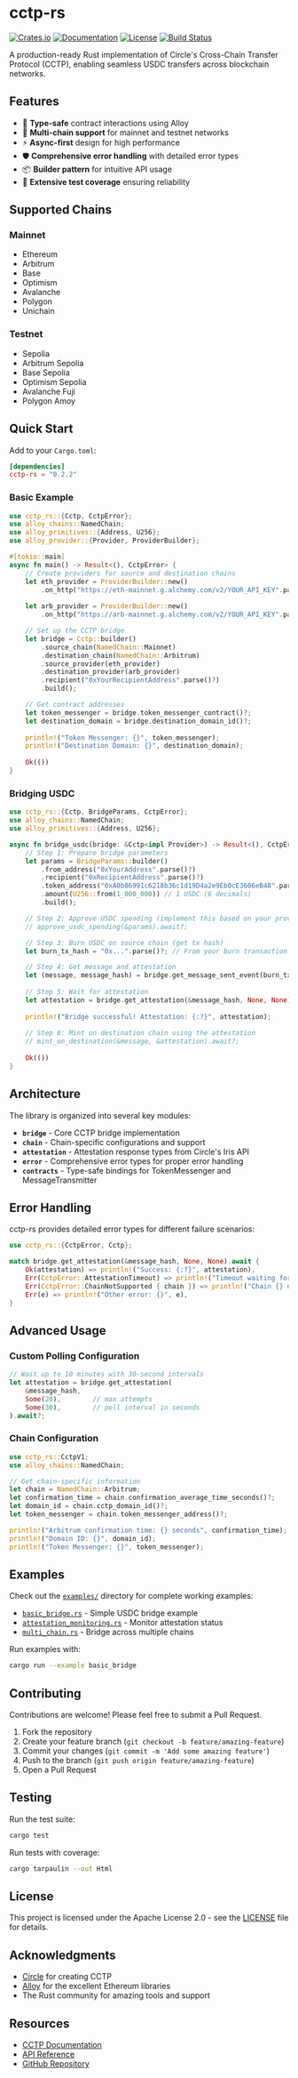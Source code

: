 # cctp-rs

[![Crates.io](https://img.shields.io/crates/v/cctp-rs.svg)](https://crates.io/crates/cctp-rs)
[![Documentation](https://docs.rs/cctp-rs/badge.svg)](https://docs.rs/cctp-rs)
[![License](https://img.shields.io/crates/l/cctp-rs.svg)](LICENSE)
[![Build Status](https://img.shields.io/github/actions/workflow/status/semiotic-ai/cctp-rs/ci.yml?branch=main)](https://github.com/semiotic-ai/cctp-rs/actions)

A production-ready Rust implementation of Circle's Cross-Chain Transfer Protocol (CCTP), enabling seamless USDC transfers across blockchain networks.

## Features

- 🚀 **Type-safe** contract interactions using Alloy
- 🔄 **Multi-chain support** for mainnet and testnet networks
- ⚡ **Async-first** design for high performance
- 🛡️ **Comprehensive error handling** with detailed error types
- 📦 **Builder pattern** for intuitive API usage
- 🧪 **Extensive test coverage** ensuring reliability

## Supported Chains

### Mainnet
- Ethereum
- Arbitrum
- Base
- Optimism
- Avalanche
- Polygon
- Unichain

### Testnet
- Sepolia
- Arbitrum Sepolia
- Base Sepolia
- Optimism Sepolia
- Avalanche Fuji
- Polygon Amoy

## Quick Start

Add to your `Cargo.toml`:

```toml
[dependencies]
cctp-rs = "0.2.2"
```

### Basic Example

```rust
use cctp_rs::{Cctp, CctpError};
use alloy_chains::NamedChain;
use alloy_primitives::{Address, U256};
use alloy_provider::{Provider, ProviderBuilder};

#[tokio::main]
async fn main() -> Result<(), CctpError> {
    // Create providers for source and destination chains
    let eth_provider = ProviderBuilder::new()
        .on_http("https://eth-mainnet.g.alchemy.com/v2/YOUR_API_KEY".parse()?);
    
    let arb_provider = ProviderBuilder::new()
        .on_http("https://arb-mainnet.g.alchemy.com/v2/YOUR_API_KEY".parse()?);

    // Set up the CCTP bridge
    let bridge = Cctp::builder()
        .source_chain(NamedChain::Mainnet)
        .destination_chain(NamedChain::Arbitrum)
        .source_provider(eth_provider)
        .destination_provider(arb_provider)
        .recipient("0xYourRecipientAddress".parse()?)
        .build();

    // Get contract addresses
    let token_messenger = bridge.token_messenger_contract()?;
    let destination_domain = bridge.destination_domain_id()?;
    
    println!("Token Messenger: {}", token_messenger);
    println!("Destination Domain: {}", destination_domain);
    
    Ok(())
}
```

### Bridging USDC

```rust
use cctp_rs::{Cctp, BridgeParams, CctpError};
use alloy_chains::NamedChain;
use alloy_primitives::{Address, U256};

async fn bridge_usdc(bridge: &Cctp<impl Provider>) -> Result<(), CctpError> {
    // Step 1: Prepare bridge parameters
    let params = BridgeParams::builder()
        .from_address("0xYourAddress".parse()?)
        .recipient("0xRecipientAddress".parse()?)
        .token_address("0xA0b86991c6218b36c1d19D4a2e9Eb0cE3606eB48".parse()?) // USDC on Ethereum
        .amount(U256::from(1_000_000)) // 1 USDC (6 decimals)
        .build();

    // Step 2: Approve USDC spending (implement this based on your provider)
    // approve_usdc_spending(&params).await?;

    // Step 3: Burn USDC on source chain (get tx hash)
    let burn_tx_hash = "0x...".parse()?; // From your burn transaction

    // Step 4: Get message and attestation
    let (message, message_hash) = bridge.get_message_sent_event(burn_tx_hash).await?;
    
    // Step 5: Wait for attestation
    let attestation = bridge.get_attestation(&message_hash, None, None).await?;
    
    println!("Bridge successful! Attestation: {:?}", attestation);
    
    // Step 6: Mint on destination chain using the attestation
    // mint_on_destination(&message, &attestation).await?;
    
    Ok(())
}
```

## Architecture

The library is organized into several key modules:

- **`bridge`** - Core CCTP bridge implementation
- **`chain`** - Chain-specific configurations and support
- **`attestation`** - Attestation response types from Circle's Iris API
- **`error`** - Comprehensive error types for proper error handling
- **`contracts`** - Type-safe bindings for TokenMessenger and MessageTransmitter

## Error Handling

cctp-rs provides detailed error types for different failure scenarios:

```rust
use cctp_rs::{CctpError, Cctp};

match bridge.get_attestation(&message_hash, None, None).await {
    Ok(attestation) => println!("Success: {:?}", attestation),
    Err(CctpError::AttestationTimeout) => println!("Timeout waiting for attestation"),
    Err(CctpError::ChainNotSupported { chain }) => println!("Chain {} not supported", chain),
    Err(e) => println!("Other error: {}", e),
}
```

## Advanced Usage

### Custom Polling Configuration

```rust
// Wait up to 10 minutes with 30-second intervals
let attestation = bridge.get_attestation(
    &message_hash,
    Some(20),        // max attempts
    Some(30),        // poll interval in seconds
).await?;
```

### Chain Configuration

```rust
use cctp_rs::CctpV1;
use alloy_chains::NamedChain;

// Get chain-specific information
let chain = NamedChain::Arbitrum;
let confirmation_time = chain.confirmation_average_time_seconds()?;
let domain_id = chain.cctp_domain_id()?;
let token_messenger = chain.token_messenger_address()?;

println!("Arbitrum confirmation time: {} seconds", confirmation_time);
println!("Domain ID: {}", domain_id);
println!("Token Messenger: {}", token_messenger);
```

## Examples

Check out the [`examples/`](examples/) directory for complete working examples:

- [`basic_bridge.rs`](examples/basic_bridge.rs) - Simple USDC bridge example
- [`attestation_monitoring.rs`](examples/attestation_monitoring.rs) - Monitor attestation status
- [`multi_chain.rs`](examples/multi_chain.rs) - Bridge across multiple chains

Run examples with:

```bash
cargo run --example basic_bridge
```

## Contributing

Contributions are welcome! Please feel free to submit a Pull Request.

1. Fork the repository
2. Create your feature branch (`git checkout -b feature/amazing-feature`)
3. Commit your changes (`git commit -m 'Add some amazing feature'`)
4. Push to the branch (`git push origin feature/amazing-feature`)
5. Open a Pull Request

## Testing

Run the test suite:

```bash
cargo test
```

Run tests with coverage:

```bash
cargo tarpaulin --out Html
```

## License

This project is licensed under the Apache License 2.0 - see the [LICENSE](LICENSE) file for details.

## Acknowledgments

- [Circle](https://www.circle.com/) for creating CCTP
- [Alloy](https://github.com/alloy-rs) for the excellent Ethereum libraries
- The Rust community for amazing tools and support

## Resources

- [CCTP Documentation](https://developers.circle.com/stablecoins/cctp-getting-started)
- [API Reference](https://docs.rs/cctp-rs)
- [GitHub Repository](https://github.com/semiotic-ai/cctp-rs)